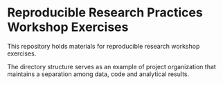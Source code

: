 # Reproducible Research Practices Workshop Exercises

This repository holds materials for reproducible research workshop exercises.

The directory structure serves as an example of project organization that maintains a separation among data, code and analytical results.
